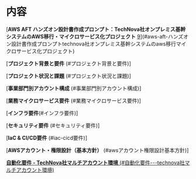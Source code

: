 # 内容

[**AWS AFT
ハンズオン設計書作成プロンプト：TechNova社オンプレミス基幹システムのAWS移行・マイクロサービス化プロジェクト**
[9](#aws-aft-ハンズオン設計書作成プロンプトtechnova社オンプレミス基幹システムのaws移行マイクロサービス化プロジェクト)](#aws-aft-ハンズオン設計書作成プロンプトtechnova社オンプレミス基幹システムのaws移行マイクロサービス化プロジェクト)

[**プロジェクト背景と要件**
(#プロジェクト背景と要件)]

[**プロジェクト状況と課題**
(#プロジェクト状況と課題)]

[**事業部門別アカウント構成**
(#事業部門別アカウント構成)]

[**業務マイクロサービス要件**
(#業務マイクロサービス要件)]

[**インフラ要件**(#インフラ要件)]

[**セキュリティ要件** (#セキュリティ要件)]

[**IaC & CI/CD要件** (#iac-cicd要件)]

[**AWSアカウント・権限設計（基本方針）**
(#awsアカウント権限設計基本方針)]

[**自動化要件 - TechNova社マルチアカウント環境**
(#自動化要件---technova社マルチアカウント環境)](#自動化要件---technova社マルチアカウント環境)
